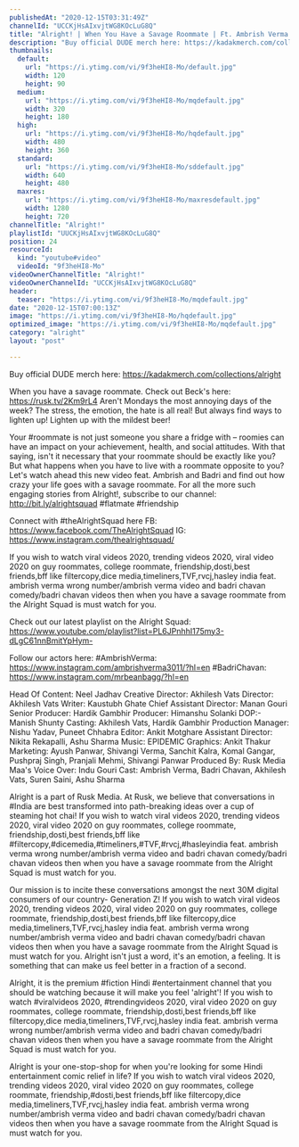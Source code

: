 ```yaml
---
publishedAt: "2020-12-15T03:31:49Z"
channelId: "UCCKjHsAIxvjtWG8KOcLuG8Q"
title: "Alright! | When You Have a Savage Roommate | Ft. Ambrish Verma & Badri Chavan"
description: "Buy official DUDE merch here: https://kadakmerch.com/collections/alright\n\nWhen you have a savage roommate. Check out Beck's here: https://rusk.tv/2Km9rL4 \nAren't Mondays the most annoying days of the week? The stress, the emotion, the hate is all real! But always find ways to lighten up! Lighten up with the mildest beer! \n\nYour #roommate is not just someone you share a fridge with – roomies can have an impact on your achievement, health, and social attitudes. With that saying, isn't it necessary that your roommate should be exactly like you? But what happens when you have to live with a roommate opposite to you? Let's watch ahead this new video feat. Ambrish and Badri and find out how crazy your life goes with a savage roommate. For all the more such engaging stories from Alright!, subscribe to our channel: http://bit.ly/alrightsquad\n#flatmate #friendship\n\nConnect with #theAlrightSquad here\nFB: https://www.facebook.com/TheAlrightSquad\nIG: https://www.instagram.com/thealrightsquad/\n\nIf you wish to watch viral videos 2020, trending videos 2020, viral video 2020 on guy roommates, college roommate, friendship,dosti,best friends,bff like filtercopy,dice media,timeliners,TVF,rvcj,hasley india feat. ambrish verma wrong number/ambrish verma video and badri chavan comedy/badri chavan videos then when you have a savage roommate from the Alright Squad is must watch for you.\n\nCheck out our latest playlist on the Alright Squad: https://www.youtube.com/playlist?list=PL6JPnhhI175my3-dLgC61nnBmitYpHym-\n\nFollow our actors here:\n#AmbrishVerma: https://www.instagram.com/ambrishverma3011/?hl=en\n#BadriChavan: https://www.instagram.com/mrbeanbagg/?hl=en\n\nHead Of Content: Neel Jadhav\nCreative Director: Akhilesh Vats\nDirector: Akhilesh Vats\nWriter: Kaustubh Ghate\nChief Assistant Director: Manan Gouri\nSenior Producer: Hardik Gambhir\nProducer: Himanshu Solanki\nDOP:- Manish Shunty\nCasting: Akhilesh Vats, Hardik Gambhir\nProduction Manager: Nishu Yadav, Puneet Chhabra\nEditor: Ankit Motghare\nAssistant Director: Nikita Rekapalli, Ashu Sharma\nMusic: EPIDEMIC\nGraphics: Ankit Thakur\nMarketing: Ayush Panwar, Shivangi Verma, Sanchit Kalra, Komal Gangar, Pushpraj Singh, Pranjali Mehmi, Shivangi Panwar\nProduced By: Rusk Media\nMaa's Voice Over: Indu Gouri\nCast: Ambrish Verma, Badri Chavan, Akhilesh Vats, Suren Saini, Ashu Sharma\n\n\nAlright is a part of Rusk Media. At Rusk, we believe that conversations in #India are best transformed into path-breaking ideas over a cup of steaming hot chai! If you wish to watch viral videos 2020, trending videos 2020, viral video 2020 on guy roommates, college roommate, friendship,dosti,best friends,bff like #filtercopy,#dicemedia,#timeliners,#TVF,#rvcj,#hasleyindia feat. ambrish verma wrong number/ambrish verma video and badri chavan comedy/badri chavan videos then when you have a savage roommate from the Alright Squad is must watch for you.\n\nOur mission is to incite these conversations amongst the next 30M digital consumers of our country- Generation Z! If you wish to watch viral videos 2020, trending videos 2020, viral video 2020 on guy roommates, college roommate, friendship,dosti,best friends,bff like filtercopy,dice media,timeliners,TVF,rvcj,hasley india feat. ambrish verma wrong number/ambrish verma video and badri chavan comedy/badri chavan videos then when you have a savage roommate from the Alright Squad is must watch for you. Alright isn't just a word, it's an emotion, a feeling. It is something that can make us feel better in a fraction of a second.\n\nAlright, it is the premium #fiction Hindi #entertainment channel that you should be watching because it will make you feel 'alright'! If you wish to watch #viralvideos 2020, #trendingvideos 2020, viral video 2020 on guy roommates, college roommate, friendship,dosti,best friends,bff like filtercopy,dice media,timeliners,TVF,rvcj,hasley india feat. ambrish verma wrong number/ambrish verma video and badri chavan comedy/badri chavan videos then when you have a savage roommate from the Alright Squad is must watch for you.\n\nAlright is your one-stop-shop for when you're looking for some Hindi entertainment comic relief in life? If you wish to watch viral videos 2020, trending videos 2020, viral video 2020 on guy roommates, college roommate, friendship,#dosti,best friends,bff like filtercopy,dice media,timeliners,TVF,rvcj,hasley india feat. ambrish verma wrong number/ambrish verma video and badri chavan comedy/badri chavan videos then when you have a savage roommate from the Alright Squad is must watch for you."
thumbnails:
  default:
    url: "https://i.ytimg.com/vi/9f3heHI8-Mo/default.jpg"
    width: 120
    height: 90
  medium:
    url: "https://i.ytimg.com/vi/9f3heHI8-Mo/mqdefault.jpg"
    width: 320
    height: 180
  high:
    url: "https://i.ytimg.com/vi/9f3heHI8-Mo/hqdefault.jpg"
    width: 480
    height: 360
  standard:
    url: "https://i.ytimg.com/vi/9f3heHI8-Mo/sddefault.jpg"
    width: 640
    height: 480
  maxres:
    url: "https://i.ytimg.com/vi/9f3heHI8-Mo/maxresdefault.jpg"
    width: 1280
    height: 720
channelTitle: "Alright!"
playlistId: "UUCKjHsAIxvjtWG8KOcLuG8Q"
position: 24
resourceId:
  kind: "youtube#video"
  videoId: "9f3heHI8-Mo"
videoOwnerChannelTitle: "Alright!"
videoOwnerChannelId: "UCCKjHsAIxvjtWG8KOcLuG8Q"
header:
  teaser: "https://i.ytimg.com/vi/9f3heHI8-Mo/mqdefault.jpg"
date: "2020-12-15T07:00:13Z"
image: "https://i.ytimg.com/vi/9f3heHI8-Mo/hqdefault.jpg"
optimized_image: "https://i.ytimg.com/vi/9f3heHI8-Mo/mqdefault.jpg"
category: "alright"
layout: "post"

---
```

Buy official DUDE merch here: https://kadakmerch.com/collections/alright

When you have a savage roommate. Check out Beck's here: https://rusk.tv/2Km9rL4 
Aren't Mondays the most annoying days of the week? The stress, the emotion, the hate is all real! But always find ways to lighten up! Lighten up with the mildest beer! 

Your #roommate is not just someone you share a fridge with – roomies can have an impact on your achievement, health, and social attitudes. With that saying, isn't it necessary that your roommate should be exactly like you? But what happens when you have to live with a roommate opposite to you? Let's watch ahead this new video feat. Ambrish and Badri and find out how crazy your life goes with a savage roommate. For all the more such engaging stories from Alright!, subscribe to our channel: http://bit.ly/alrightsquad
#flatmate #friendship

Connect with #theAlrightSquad here
FB: https://www.facebook.com/TheAlrightSquad
IG: https://www.instagram.com/thealrightsquad/

If you wish to watch viral videos 2020, trending videos 2020, viral video 2020 on guy roommates, college roommate, friendship,dosti,best friends,bff like filtercopy,dice media,timeliners,TVF,rvcj,hasley india feat. ambrish verma wrong number/ambrish verma video and badri chavan comedy/badri chavan videos then when you have a savage roommate from the Alright Squad is must watch for you.

Check out our latest playlist on the Alright Squad: https://www.youtube.com/playlist?list=PL6JPnhhI175my3-dLgC61nnBmitYpHym-

Follow our actors here:
#AmbrishVerma: https://www.instagram.com/ambrishverma3011/?hl=en
#BadriChavan: https://www.instagram.com/mrbeanbagg/?hl=en

Head Of Content: Neel Jadhav
Creative Director: Akhilesh Vats
Director: Akhilesh Vats
Writer: Kaustubh Ghate
Chief Assistant Director: Manan Gouri
Senior Producer: Hardik Gambhir
Producer: Himanshu Solanki
DOP:- Manish Shunty
Casting: Akhilesh Vats, Hardik Gambhir
Production Manager: Nishu Yadav, Puneet Chhabra
Editor: Ankit Motghare
Assistant Director: Nikita Rekapalli, Ashu Sharma
Music: EPIDEMIC
Graphics: Ankit Thakur
Marketing: Ayush Panwar, Shivangi Verma, Sanchit Kalra, Komal Gangar, Pushpraj Singh, Pranjali Mehmi, Shivangi Panwar
Produced By: Rusk Media
Maa's Voice Over: Indu Gouri
Cast: Ambrish Verma, Badri Chavan, Akhilesh Vats, Suren Saini, Ashu Sharma


Alright is a part of Rusk Media. At Rusk, we believe that conversations in #India are best transformed into path-breaking ideas over a cup of steaming hot chai! If you wish to watch viral videos 2020, trending videos 2020, viral video 2020 on guy roommates, college roommate, friendship,dosti,best friends,bff like #filtercopy,#dicemedia,#timeliners,#TVF,#rvcj,#hasleyindia feat. ambrish verma wrong number/ambrish verma video and badri chavan comedy/badri chavan videos then when you have a savage roommate from the Alright Squad is must watch for you.

Our mission is to incite these conversations amongst the next 30M digital consumers of our country- Generation Z! If you wish to watch viral videos 2020, trending videos 2020, viral video 2020 on guy roommates, college roommate, friendship,dosti,best friends,bff like filtercopy,dice media,timeliners,TVF,rvcj,hasley india feat. ambrish verma wrong number/ambrish verma video and badri chavan comedy/badri chavan videos then when you have a savage roommate from the Alright Squad is must watch for you. Alright isn't just a word, it's an emotion, a feeling. It is something that can make us feel better in a fraction of a second.

Alright, it is the premium #fiction Hindi #entertainment channel that you should be watching because it will make you feel 'alright'! If you wish to watch #viralvideos 2020, #trendingvideos 2020, viral video 2020 on guy roommates, college roommate, friendship,dosti,best friends,bff like filtercopy,dice media,timeliners,TVF,rvcj,hasley india feat. ambrish verma wrong number/ambrish verma video and badri chavan comedy/badri chavan videos then when you have a savage roommate from the Alright Squad is must watch for you.

Alright is your one-stop-shop for when you're looking for some Hindi entertainment comic relief in life? If you wish to watch viral videos 2020, trending videos 2020, viral video 2020 on guy roommates, college roommate, friendship,#dosti,best friends,bff like filtercopy,dice media,timeliners,TVF,rvcj,hasley india feat. ambrish verma wrong number/ambrish verma video and badri chavan comedy/badri chavan videos then when you have a savage roommate from the Alright Squad is must watch for you.